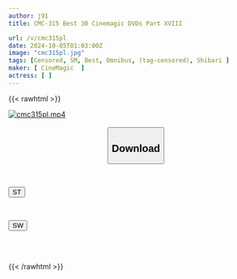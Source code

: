 ```yaml
---
author: j91
title: CMC-315 Best 30 Cinemagic DVDs Part XVIII

url: /v/cmc315pl
date: 2024-10-05T01:03:00Z
image: "cmc315pl.jpg"
tags: [Censored, SM, Best, Omnibus, (tag-censored), Shibari	]
maker: [ CineMagic  ]
actress: [ ]
---
```



{{< rawhtml >}}

<div class="video" data-videoid="dPvBxBbM3esG3Z">
    <a href="javascript:;">
        <img src="/v/cmc315pl/cmc315pl.jpg" width="WIDTH" height="HEIGHT" alt="cmc315pl.mp4" loading="lazy">
    </a>
</div>

<script type="text/javascript" src="https://j91.asia/asset/on-demand-st.js"></script>

<br>
  <link rel="stylesheet" href="https://j91.asia/asset/bs5.css">
  
  <center>
  <button class="btn btn-primary" type="button" data-bs-toggle="collapse" data-bs-target=".multi-collapse" aria-expanded="false" aria-controls="multiCollapseExample1 multiCollapseExample2"><h2>Download</h2></button></center>
</p>
<div class="row">
  <div class="col">
    <div class="collapse multi-collapse" id="multiCollapseExample1">
      <div class="card card-body">
	      	      <br>
<div class="buttons">  
<p><a href="/v/cmc315pl/st.html" target="_blank"><button class="btn-hover color-3"><i class="fa fa-download"></i> ST</button></a></p></div>
    </div>
  </div>
</div>
  <div class="col">
    <div class="collapse multi-collapse" id="multiCollapseExample2">
      <div class="card card-body">
	      <br>
<div class="buttons">
<p><a href="/v/cmc315pl/sw.html" target="_blank"><button class="btn-hover color-2"><i class="fa fa-download"></i> SW</button></a></p></div>
<br><br>
      </div>
    </div>
  </div>
</div>

{{< /rawhtml >}}